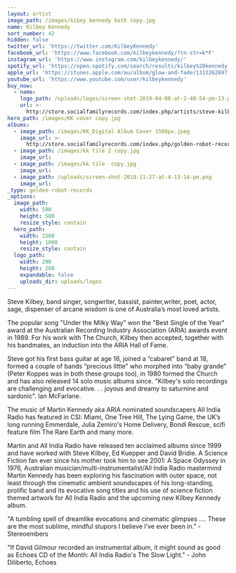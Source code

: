 ```yaml
---
layout: artist
image_path: /images/kibey kennedy both copy.jpg
name: Kilbey Kennedy
sort_number: 42
hidden: false
twitter_url: 'https://twitter.com/KilbeyKennedy'
facebook_url: 'https://www.facebook.com/kilbeykennedy/?tn-str=k*F'
instagram_url: 'https://www.instagram.com/kilbeykennedy/'
spotify_url: 'https://open.spotify.com/search/results/kilbey%20kennedy'
apple_url: 'https://itunes.apple.com/au/album/glow-and-fade/1313262697'
youtube_url: 'https://www.youtube.com/user/kilbeykennedy'
buy_now:
  - name:
    logo_path: /uploads/logos/screen-shot-2019-04-08-at-2-40-54-pm-13.png
    url: >-
      http://store.socialfamilyrecords.com/index.php/artists/steve-kilbey/steve-kilbey-glow-fade-cd.html
hero_path: /images/KK cover copy.jpg
albums:
  - image_path: /images/KK_Digital Album Cover 1500px.jpeg
    image_url: >-
      http://store.socialfamilyrecords.com/index.php/golden-robot-records/steve-kilbey-glow-fade-cd.html
  - image_path: /images/kk tile 2 copy.jpg
    image_url:
  - image_path: /images/kk tile  copy.jpg
    image_url:
  - image_path: /uploads/screen-shot-2018-11-27-at-4-13-14-pm.png
    image_url:
_type: golden-robot-records
_options:
  image_path:
    width: 500
    height: 500
    resize_style: contain
  hero_path:
    width: 1500
    height: 1000
    resize_style: contain
  logo_path:
    width: 200
    height: 200
    expandable: false
    uploads_dir: uploads/logos
---
```


Steve Kilbey, band singer, songwriter, bassist, painter,writer, poet, actor, sage, dispenser of arcane wisdom is one of Australia’s most loved artists.

The popular song "Under the Milky Way" won the "Best Single of the Year" award at the Australian Recording Industry Association (ARIA) awards event in 1989. For his work with The Church, Kilbey then accepted, together with his bandmates, an induction into the ARIA Hall of Fame.

Steve got his first bass guitar at age 16, joined a “cabaret” band at 18, formed a couple of bands “precious little” who morphed into “baby grande” (Peter Koppes was in both these groups too), in 1980 formed the Church and has also released 14 solo music albums since. "Kilbey's solo recordings are challenging and evocative. . . joyous and dreamy to saturnine and sardonic". Ian McFarlane.

The music of Martin Kennedy aka ARIA nominated soundscapers All India Radio has featured in CSI: Miami, One Tree Hill, The Lying Game, the UK’s long running Emmerdale, Julia Zemiro's Home Delivery, Bondi Rescue, scifi feature film The Rare Earth and many more.

Martin and All India Radio have released ten acclaimed albums since 1999 and have worked with Steve Kilbey, Ed Kuepper and David Bridie. A Science Fiction fan ever since his mother took him to see 2001: A Space Odyssey in 1976, Australian musician/multi-instrumentalist/All India Radio mastermind Martin Kennedy has been exploring his fascination with outer space, not least through the cinematic ambient soundscapes of his long-standing, prolific band and its evocative song titles and his use of science fiction themed artwork for All India Radio and the upcoming new Kilbey Kennedy album.

"A tumbling spell of dreamlike evocations and cinematic glimpses …. These are the most sublime, mindful stupors I believe I’ve ever been in." - Stereoembers

"If David Gilmour recorded an instrumental album, it might sound as good as Echoes CD of the Month: All India Radio's The Slow Light." - John Diliberto, Echoes